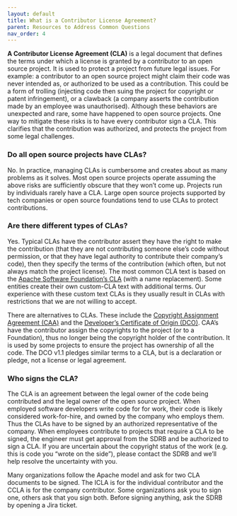 ```yaml
---
layout: default
title: What is a Contributor License Agreement?
parent: Resources to Address Common Questions
nav_order: 4
---
```


**A Contributor License Agreement (CLA)** is a legal document that defines the terms under which a license is granted by a contributor to an open source project. It is used to protect a project from future legal issues. For example: a contributor to an open source project might claim their code was never intended as, or authorized to be used as a contribution. This could be a form of trolling (injecting code then suing the project for copyright or patent infringement), or a clawback (a company asserts the contribution made by an employee was unauthorised). Although these behaviors are unexpected and rare, some have happened to open source projects. One way to mitigate these risks is to have every contributor sign a CLA. This clarifies that the contribution was authorized, and protects the project from some legal challenges.

### Do all open source projects have CLAs?

No. In practice, managing CLAs is cumbersome and creates about as many problems as it solves. Most open source projects operate assuming the above risks are sufficiently obscure that they won’t come up. Projects run by individuals rarely have a CLA. Large open source projects supported by tech companies or open source foundations tend to use CLAs to protect contributions.

### Are there different types of CLAs?

Yes. Typical CLAs have the contributor assert they have the right to make the contribution (that they are not contributing someone else’s code without permission, or that they have legal authority to contribute their company’s code), then they specify the terms of the contribution (which often, but not always match the project license). The most common CLA text is based on the [Apache Software Foundation’s CLA](https://apache.org/licenses/contributor-agreements.html) (with a name replacement). Some entities create their own custom-CLA text with additional terms. Our experience with these custom text CLAs is they usually result in CLAs with restrictions that we are not willing to accept.

There are alternatives to CLAs. These include the [Copyright Assignment Agreement (CAA)](https://www.fsf.org/bulletin/2014/spring/copyright-assignment-at-the-fsf) and the [Developer’s Certificate of Origin (DCO)](https://developercertificate.org/). CAA’s have the contributor assign the copyrights to the project (or to a Foundation), thus no longer being the copyright holder of the contribution. It is used by some projects to ensure the project has ownership of all the code. The DCO v1.1 pledges similar terms to a CLA, but is a declaration or pledge, not a license or legal agreement.

### Who signs the CLA?

The CLA is an agreement between the legal owner of the code being contributed and the legal owner of the open source project. When employed software developers write code for for work, their code is likely considered work-for-hire, and owned by the company who employs them. Thus the CLAs have to be signed by an authorized representative of the company. When employees contribute to projects that require a CLA to be signed, the engineer must get approval from the SDRB and be authorized to sign a CLA. If you are uncertain about the copyright status of the work (e.g. this is code you “wrote on the side”), please contact the SDRB and we’ll help resolve the uncertainty with you. 

Many organizations follow the Apache model and ask for two CLA documents to be signed. The ICLA is for the individual contributor and the CCLA is for the company contributor. Some organizations ask you to sign one, others ask that you sign both.  Before signing anything, ask the SDRB by opening a Jira ticket.
